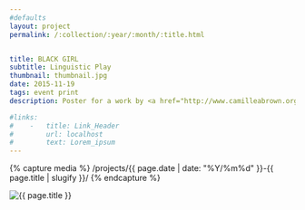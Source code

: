 ```yaml
---
#defaults
layout: project
permalink: /:collection/:year/:month/:title.html


title: BLACK GIRL
subtitle: Linguistic Play
thumbnail: thumbnail.jpg
date: 2015-11-19
tags: event print
description: Poster for a work by <a href="http://www.camilleabrown.org/" target="_blank">Camille A. Brown & Dancers</a> presented at <a href="http://www.redcat.org/event/camille-brown-dancers-black-girl-linguistic-play" target="_blank">REDCAT</a> (collaboration with <a href="http://www.janehongwon.com/" target="_blank">Jane Hong Won Choi</a>). Winner of a Bessie Award and a Doris Duke Artist Award, choreographer Camille A. Brown and her company perform a work which reveals the complexity of carving out a self-defined identity as a Black female in urban American culture.

#links:
#    -   title: Link_Header
#        url: localhost
#        text: Lorem_ipsum
---
```


<!-- set project media path -->
{% capture media %}
    /projects/{{ page.date | date: "%Y/%m%d" }}-{{ page.title | slugify }}/
{% endcapture %}
<!-- end -->

<!-- media -->
<img class="span8" src="{{media|strip}}file.jpg" alt="{{ page.title }}">
